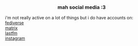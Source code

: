 <h3 align="center">mah social media :3</h1>

<p>i'm not really active on a lot of things but i do have accounts on:<br>
<a href="https://heckin.how/v">fediverse</a><br>
<a href="https://matrix.to/#/@v:elchingen.eu">matrix</a><br>
<a href="https://last.fm/user/1220">lastfm</a><br>
<a href="https://instagram.com/scottpilgrimvsthecarlobby">instagram</a></p>
